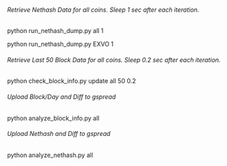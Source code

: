 ######  Retrieve Nethash Data for all coins. Sleep 1 sec after each iteration.
python run_nethash_dump.py all 1

python run_nethash_dump.py EXVO 1


######  Retrieve Last 50 Block Data for all coins. Sleep 0.2 sec after each iteration.
python check_block_info.py update all 50 0.2


######  Upload Block/Day and Diff to gspread
python analyze_block_info.py all


######  Upload Nethash and Diff to gspread
python analyze_nethash.py all






